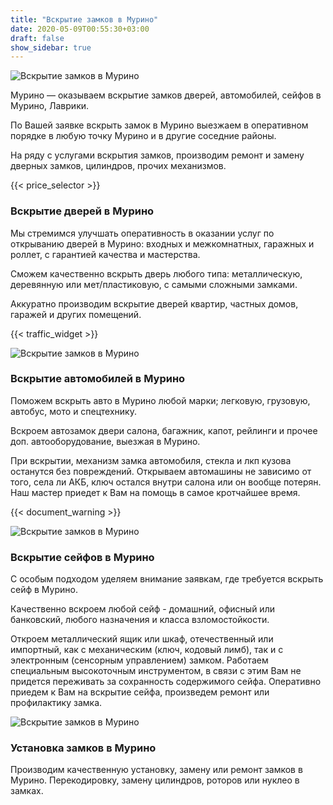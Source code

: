 ```yaml
---
title: "Вскрытие замков в Мурино"
date: 2020-05-09T00:55:30+03:00
draft: false
show_sidebar: true
---
```


![Вскрытие замков в Мурино](Murino1.jpg)

Мурино — оказываем вскрытие замков дверей, автомобилей, сейфов в Мурино, Лаврики. 

По Вашей заявке вскрыть замок в Мурино выезжаем в оперативном порядке в любую точку Мурино и в другие соседние районы.  

На ряду с услугами вскрытия замков, производим ремонт и замену дверных замков, цилиндров, прочих механизмов.

{{< price_selector >}}

### Вскрытие дверей в Мурино

Мы стремимся улучшать оперативность в оказании услуг по открыванию дверей в Мурино: входных и межкомнатных, гаражных и роллет, с гарантией качества и мастерства. 

Сможем качественно вскрыть дверь любого типа: металлическую, деревянную или мет/пластиковую, с самыми сложными замками. 

Аккуратно производим вскрытие дверей квартир, частных домов, гаражей и других помещений.

{{< traffic_widget >}}

![Вскрытие замков в Мурино](Murino2.jpg)

### Вскрытие автомобилей в Мурино

Поможем вскрыть авто в Мурино любой марки; легковую, грузовую, автобус, мото и спецтехнику. 

Вскроем автозамок двери салона, багажник, капот, рейлинги и прочее доп. автооборудование, выезжая в Мурино. 

При вскрытии, механизм замка автомобиля, стекла и лкп кузова останутся без повреждений. Открываем автомашины не зависимо от того, села ли АКБ, ключ остался внутри салона или он вообще потерян. Наш мастер приедет к Вам на помощь в самое кротчайшее время.

{{< document_warning >}}

![Вскрытие замков в Мурино](Murino3.jpg)

### Вскрытие сейфов в Мурино

С особым подходом уделяем внимание заявкам, где требуется вскрыть сейф в Мурино. 

Качественно вскроем любой сейф - домашний, офисный или банковский, любого назначения и класса взломостойкости. 

Откроем металлический ящик или шкаф, отечественный или импортный, как с механическим (ключ, кодовый лимб), так и с электронным (сенсорным управлением) замком. Работаем специальным высокоточным инструментом, в связи с этим Вам не придется переживать за сохранность содержимого сейфа. Оперативно приедем к Вам на вскрытие сейфа, произведем ремонт или профилактику замка.

![Вскрытие замков в Мурино](Murino4.jpg)

### Установка замков в Мурино

Производим качественную установку, замену или ремонт замков в Мурино. Перекодировку, замену цилиндров, роторов или нуклео в замках.
